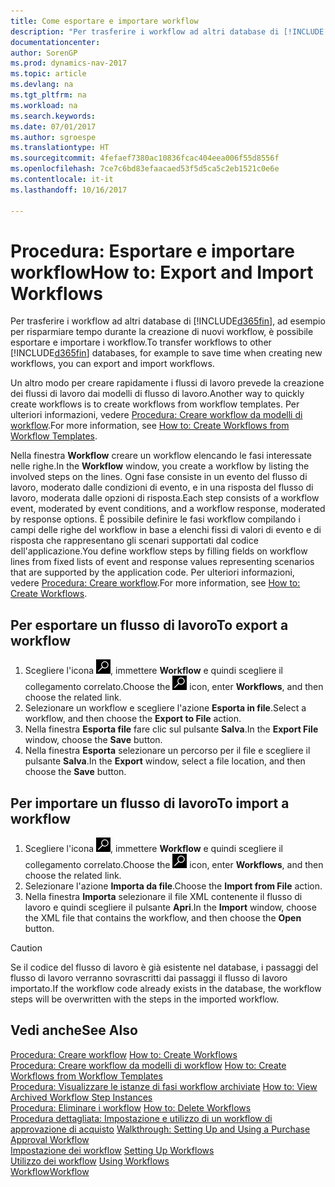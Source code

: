 ```yaml
---
title: Come esportare e importare workflow
description: "Per trasferire i workflow ad altri database di [!INCLUDE[d365fin](includes/d365fin_md.md)], ad esempio per risparmiare tempo durante la creazione di nuovi workflow, è possibile esportare e importare i workflow."
documentationcenter: 
author: SorenGP
ms.prod: dynamics-nav-2017
ms.topic: article
ms.devlang: na
ms.tgt_pltfrm: na
ms.workload: na
ms.search.keywords: 
ms.date: 07/01/2017
ms.author: sgroespe
ms.translationtype: HT
ms.sourcegitcommit: 4fefaef7380ac10836fcac404eea006f55d8556f
ms.openlocfilehash: 7ce7c6bd83efaacaed53f5d5ca5c2eb1521c0e6e
ms.contentlocale: it-it
ms.lasthandoff: 10/16/2017

---
```

# <a name="how-to-export-and-import-workflows"></a><span data-ttu-id="596fb-103">Procedura: Esportare e importare workflow</span><span class="sxs-lookup"><span data-stu-id="596fb-103">How to: Export and Import Workflows</span></span>
<span data-ttu-id="596fb-104">Per trasferire i workflow ad altri database di [!INCLUDE[d365fin](includes/d365fin_md.md)], ad esempio per risparmiare tempo durante la creazione di nuovi workflow, è possibile esportare e importare i workflow.</span><span class="sxs-lookup"><span data-stu-id="596fb-104">To transfer workflows to other [!INCLUDE[d365fin](includes/d365fin_md.md)] databases, for example to save time when creating new workflows, you can export and import workflows.</span></span>  

 <span data-ttu-id="596fb-105">Un altro modo per creare rapidamente i flussi di lavoro prevede la creazione dei flussi di lavoro dai modelli di flusso di lavoro.</span><span class="sxs-lookup"><span data-stu-id="596fb-105">Another way to quickly create workflows is to create workflows from workflow templates.</span></span> <span data-ttu-id="596fb-106">Per ulteriori informazioni, vedere [Procedura: Creare workflow da modelli di workflow](across-how-to-create-workflows-from-workflow-templates.md).</span><span class="sxs-lookup"><span data-stu-id="596fb-106">For more information, see [How to: Create Workflows from Workflow Templates](across-how-to-create-workflows-from-workflow-templates.md).</span></span>  

 <span data-ttu-id="596fb-107">Nella finestra **Workflow** creare un workflow elencando le fasi interessate nelle righe.</span><span class="sxs-lookup"><span data-stu-id="596fb-107">In the **Workflow** window, you create a workflow by listing the involved steps on the lines.</span></span> <span data-ttu-id="596fb-108">Ogni fase consiste in un evento del flusso di lavoro, moderato dalle condizioni di evento, e in una risposta del flusso di lavoro, moderata dalle opzioni di risposta.</span><span class="sxs-lookup"><span data-stu-id="596fb-108">Each step consists of a workflow event, moderated by event conditions, and a workflow response, moderated by response options.</span></span> <span data-ttu-id="596fb-109">È possibile definire le fasi workflow compilando i campi delle righe del workflow in base a elenchi fissi di valori di evento e di risposta che rappresentano gli scenari supportati dal codice dell'applicazione.</span><span class="sxs-lookup"><span data-stu-id="596fb-109">You define workflow steps by filling fields on workflow lines from fixed lists of event and response values representing scenarios that are supported by the application code.</span></span> <span data-ttu-id="596fb-110">Per ulteriori informazioni, vedere [Procedura: Creare workflow](across-how-to-create-workflows.md).</span><span class="sxs-lookup"><span data-stu-id="596fb-110">For more information, see [How to: Create Workflows](across-how-to-create-workflows.md).</span></span>  

## <a name="to-export-a-workflow"></a><span data-ttu-id="596fb-111">Per esportare un flusso di lavoro</span><span class="sxs-lookup"><span data-stu-id="596fb-111">To export a workflow</span></span>  
1.  <span data-ttu-id="596fb-112">Scegliere l'icona ![Cerca pagina o report](media/ui-search/search_small.png "icona Cerca pagina o report"), immettere **Workflow** e quindi scegliere il collegamento correlato.</span><span class="sxs-lookup"><span data-stu-id="596fb-112">Choose the ![Search for Page or Report](media/ui-search/search_small.png "Search for Page or Report icon") icon, enter **Workflows**, and then choose the related link.</span></span>  
2.  <span data-ttu-id="596fb-113">Selezionare un workflow e scegliere l'azione **Esporta in file**.</span><span class="sxs-lookup"><span data-stu-id="596fb-113">Select a workflow, and then choose the **Export to File** action.</span></span>  
3.  <span data-ttu-id="596fb-114">Nella finestra **Esporta file** fare clic sul pulsante **Salva**.</span><span class="sxs-lookup"><span data-stu-id="596fb-114">In the **Export File** window, choose the **Save** button.</span></span>  
4.  <span data-ttu-id="596fb-115">Nella finestra **Esporta** selezionare un percorso per il file e scegliere il pulsante **Salva**.</span><span class="sxs-lookup"><span data-stu-id="596fb-115">In the **Export** window, select a file location, and then choose the **Save** button.</span></span>  

## <a name="to-import-a-workflow"></a><span data-ttu-id="596fb-116">Per importare un flusso di lavoro</span><span class="sxs-lookup"><span data-stu-id="596fb-116">To import a workflow</span></span>  
1.  <span data-ttu-id="596fb-117">Scegliere l'icona ![Cerca pagina o report](media/ui-search/search_small.png "icona Cerca pagina o report"), immettere **Workflow** e quindi scegliere il collegamento correlato.</span><span class="sxs-lookup"><span data-stu-id="596fb-117">Choose the ![Search for Page or Report](media/ui-search/search_small.png "Search for Page or Report icon") icon, enter **Workflows**, and then choose the related link.</span></span>  
2.  <span data-ttu-id="596fb-118">Selezionare l'azione **Importa da file**.</span><span class="sxs-lookup"><span data-stu-id="596fb-118">Choose the **Import from File** action.</span></span>  
3.  <span data-ttu-id="596fb-119">Nella finestra **Importa** selezionare il file XML contenente il flusso di lavoro e quindi scegliere il pulsante **Apri**.</span><span class="sxs-lookup"><span data-stu-id="596fb-119">In the **Import** window, choose the XML file that contains the workflow, and then choose the **Open** button.</span></span>  

> [!CAUTION]  
>  <span data-ttu-id="596fb-120">Se il codice del flusso di lavoro è già esistente nel database, i passaggi del flusso di lavoro verranno sovrascritti dai passaggi il flusso di lavoro importato.</span><span class="sxs-lookup"><span data-stu-id="596fb-120">If the workflow code already exists in the database, the workflow steps will be overwritten with the steps in the imported workflow.</span></span>  

## <a name="see-also"></a><span data-ttu-id="596fb-121">Vedi anche</span><span class="sxs-lookup"><span data-stu-id="596fb-121">See Also</span></span>  
 <span data-ttu-id="596fb-122">[Procedura: Creare workflow](across-how-to-create-workflows.md) </span><span class="sxs-lookup"><span data-stu-id="596fb-122">[How to: Create Workflows](across-how-to-create-workflows.md) </span></span>  
 <span data-ttu-id="596fb-123">[Procedura: Creare workflow da modelli di workflow](across-how-to-create-workflows-from-workflow-templates.md) </span><span class="sxs-lookup"><span data-stu-id="596fb-123">[How to: Create Workflows from Workflow Templates](across-how-to-create-workflows-from-workflow-templates.md) </span></span>  
 <span data-ttu-id="596fb-124">[Procedura: Visualizzare le istanze di fasi workflow archiviate](across-how-to-view-archived-workflow-step-instances.md) </span><span class="sxs-lookup"><span data-stu-id="596fb-124">[How to: View Archived Workflow Step Instances](across-how-to-view-archived-workflow-step-instances.md) </span></span>  
 <span data-ttu-id="596fb-125">[Procedura: Eliminare i workflow](across-how-to-delete-workflows.md) </span><span class="sxs-lookup"><span data-stu-id="596fb-125">[How to: Delete Workflows](across-how-to-delete-workflows.md) </span></span>  
 <span data-ttu-id="596fb-126">[Procedura dettagliata: Impostazione e utilizzo di un workflow di approvazione di acquisto](walkthrough-setting-up-and-using-a-purchase-approval-workflow.md) </span><span class="sxs-lookup"><span data-stu-id="596fb-126">[Walkthrough: Setting Up and Using a Purchase Approval Workflow](walkthrough-setting-up-and-using-a-purchase-approval-workflow.md) </span></span>  
 <span data-ttu-id="596fb-127">[Impostazione dei workflow](across-set-up-workflows.md) </span><span class="sxs-lookup"><span data-stu-id="596fb-127">[Setting Up Workflows](across-set-up-workflows.md) </span></span>  
 <span data-ttu-id="596fb-128">[Utilizzo dei workflow](across-use-workflows.md) </span><span class="sxs-lookup"><span data-stu-id="596fb-128">[Using Workflows](across-use-workflows.md) </span></span>  
 [<span data-ttu-id="596fb-129">Workflow</span><span class="sxs-lookup"><span data-stu-id="596fb-129">Workflow</span></span>](across-workflow.md)   

